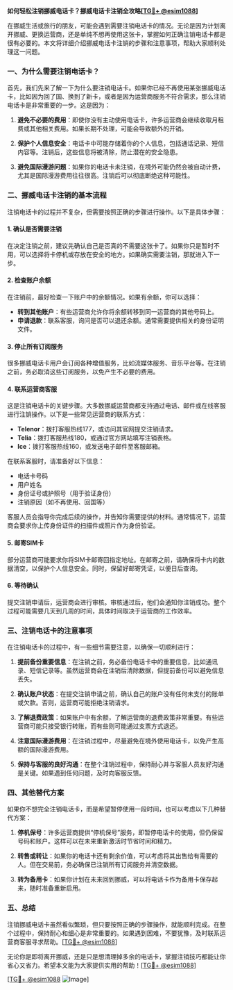 **如何轻松注销挪威电话卡？挪威电话卡注销全攻略[[TG💪+ @esim1088](https://t.me/s/esim1088)]**

在挪威生活或旅行的朋友，可能会遇到需要注销电话卡的情况。无论是因为计划离开挪威、更换运营商，还是单纯不想再使用这张卡，掌握如何正确注销电话卡都是很有必要的。本文将详细介绍挪威电话卡注销的步骤和注意事项，帮助大家顺利处理这一问题。

### 一、为什么需要注销电话卡？

首先，我们先来了解一下为什么要注销电话卡。如果你已经不再使用某张挪威电话卡，比如因为回了国、换到了新卡，或者是因为运营商服务不符合需求，那么注销电话卡是非常重要的一步。这是因为：

1. **避免不必要的费用**：即使你没有主动使用电话卡，许多运营商会继续收取月租费或其他相关费用。如果长期不处理，可能会导致额外的开销。
   
2. **保护个人信息安全**：电话卡中可能存储着你的个人信息，包括通话记录、短信内容等。注销后，这些信息将被清除，防止潜在的安全隐患。

3. **避免国际漫游问题**：如果你的电话卡未注销，在境外可能仍然会被自动计费，尤其是国际漫游费用往往很高。注销后可以彻底断绝这种可能性。

### 二、挪威电话卡注销的基本流程

注销电话卡的过程并不复杂，但需要按照正确的步骤进行操作。以下是具体步骤：

#### 1. 确认是否需要注销
在决定注销之前，建议先确认自己是否真的不需要这张卡了。如果你只是暂时不用，可以选择将卡停机或存放在安全的地方。如果确实需要注销，那就进入下一步。

#### 2. 检查账户余额
在注销前，最好检查一下账户中的余额情况。如果有余额，你可以选择：
- **转到其他账户**：有些运营商允许你将余额转移到同一运营商的其他号码上。
- **申请退款**：联系客服，询问是否可以退还余额。通常需要提供相关的身份证明文件。

#### 3. 停止所有订阅服务
很多挪威电话卡用户会订阅各种增值服务，比如流媒体服务、音乐平台等。在注销之前，务必取消这些订阅服务，以免产生不必要的费用。

#### 4. 联系运营商客服
这是注销电话卡的关键步骤。大多数挪威运营商都支持通过电话、邮件或在线客服进行注销操作。以下是一些常见运营商的联系方式：

- **Telenor**：拨打客服热线177，或访问其官网提交注销请求。
- **Telia**：拨打客服热线180，或通过官方网站填写注销表格。
- **Ice**：拨打客服热线160，或发送电子邮件至客服邮箱。

在联系客服时，请准备好以下信息：
- 电话卡号码
- 用户姓名
- 身份证号或护照号（用于验证身份）
- 注销原因（如不再使用、回国等）

客服人员会指导你完成后续的操作，并告知你需要提供的材料。通常情况下，运营商会要求你上传身份证件的扫描件或照片作为身份验证。

#### 5. 邮寄SIM卡
部分运营商可能要求你将SIM卡邮寄回指定地址。在邮寄之前，请确保将卡内的数据清空，以保护个人信息安全。同时，保留好邮寄凭证，以便日后查询。

#### 6. 等待确认
提交注销申请后，运营商会进行审核。审核通过后，他们会通知你注销成功。整个过程可能需要几天到几周的时间，具体时间取决于运营商的工作效率。

### 三、注销电话卡的注意事项

在注销电话卡的过程中，有一些细节需要注意，以确保一切顺利进行：

1. **提前备份重要信息**：在注销之前，务必备份电话卡中的重要信息，比如通讯录、短信记录等。虽然运营商会在注销后清除数据，但提前备份可以避免信息丢失。

2. **确认账户状态**：在提交注销申请之前，确认自己的账户没有任何未支付的账单或欠款。否则，运营商可能拒绝注销请求。

3. **了解退费政策**：如果账户中有余额，了解运营商的退费政策非常重要。有些运营商可能只接受银行转账，而有些则可能通过支票方式退还。

4. **注意国际漫游费用**：在注销过程中，尽量避免在境外使用电话卡，以免产生高额的国际漫游费用。

5. **保持与客服的良好沟通**：在整个注销过程中，保持耐心并与客服人员友好沟通是关键。如果遇到任何问题，及时向客服反馈。

### 四、其他替代方案

如果你不想完全注销电话卡，而是希望暂停使用一段时间，也可以考虑以下几种替代方案：

1. **停机保号**：许多运营商提供“停机保号”服务，即暂停电话卡的使用，但仍保留号码和账户。这样可以在未来重新激活时节省时间和精力。

2. **转售或转让**：如果你的电话卡还有剩余价值，可以考虑将其出售给有需要的人。但在交易前，务必确保已注销所有订阅服务并清空数据。

3. **转为备用卡**：如果你计划在未来回到挪威，可以将电话卡作为备用卡保存起来，随时准备重新启用。

### 五、总结

注销挪威电话卡虽然看似繁琐，但只要按照正确的步骤操作，就能顺利完成。在整个过程中，保持耐心和细心是非常重要的。如果遇到困难，不要犹豫，及时联系运营商客服寻求帮助。[[TG💪+ @esim1088](https://t.me/s/esim1088)]

无论你是即将离开挪威，还是只是想清理掉多余的电话卡，掌握注销技巧都能让你省心又省力。希望本文能为大家提供实用的帮助！[[TG💪+ @esim1088](https://t.me/s/esim1088)]  

[[TG💪+ @esim1088](https://t.me/s/esim1088) ![Image](https://i.postimg.cc/4NQfJmqS/Snipaste-2025-05-13-00-14-12.png)]